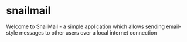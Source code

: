# snailmail

Welcome to SnailMail - a simple application which allows sending email-style messages to other users over a local internet connection

